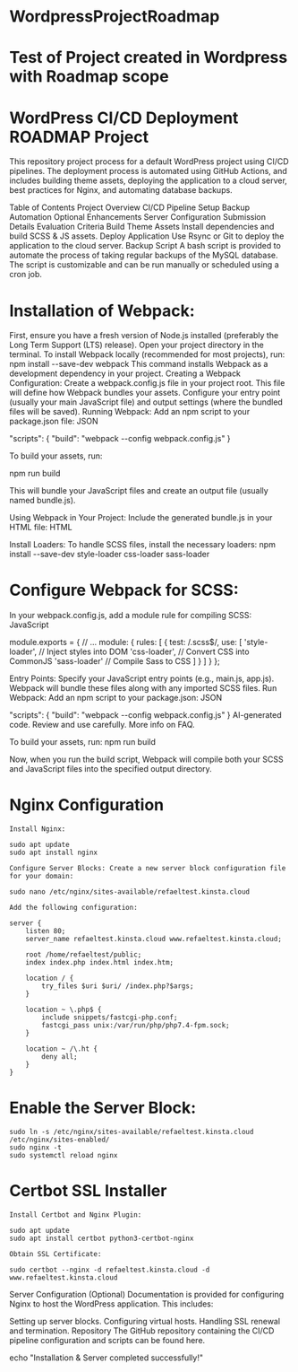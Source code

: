 # WordpressProjectRoadmap

# Test of Project created in Wordpress with Roadmap scope

# WordPress CI/CD Deployment ROADMAP Project
This repository project process for a default WordPress project using CI/CD pipelines. The deployment process is automated using GitHub Actions, and includes building theme assets, deploying the application to a cloud server, best practices for Nginx, and automating database backups.

Table of Contents
Project Overview
CI/CD Pipeline Setup
Backup Automation
Optional Enhancements
Server Configuration
Submission Details
Evaluation Criteria
Build Theme Assets Install dependencies and build SCSS & JS assets. Deploy Application Use Rsync or Git to deploy the application to the cloud server. Backup Script A bash script is provided to automate the process of taking regular backups of the MySQL database. The script is customizable and can be run manually or scheduled using a cron job.

# Installation of Webpack:
First, ensure you have a fresh version of Node.js installed (preferably the Long Term Support (LTS) release).
Open your project directory in the terminal.
To install Webpack locally (recommended for most projects), run:
npm install --save-dev webpack
This command installs Webpack as a development dependency in your project.
Creating a Webpack Configuration:
Create a webpack.config.js file in your project root. This file will define how Webpack bundles your assets.
Configure your entry point (usually your main JavaScript file) and output settings (where the bundled files will be saved).
Running Webpack:
Add an npm script to your package.json file:
JSON

"scripts": {
  "build": "webpack --config webpack.config.js"
}

To build your assets, run:

npm run build

This will bundle your JavaScript files and create an output file (usually named bundle.js).

Using Webpack in Your Project:
Include the generated bundle.js in your HTML file:
HTML

<script src="dist/bundle.js"></script>

Install Loaders:
To handle SCSS files, install the necessary loaders:
npm install --save-dev style-loader css-loader sass-loader

# Configure Webpack for SCSS:
In your webpack.config.js, add a module rule for compiling SCSS:
JavaScript

module.exports = {
  // ...
  module: {
    rules: [
      {
        test: /\.scss$/,
        use: [
          'style-loader', // Inject styles into DOM
          'css-loader',   // Convert CSS into CommonJS
          'sass-loader'   // Compile Sass to CSS
        ]
      }
    ]
  }
};

Entry Points:
Specify your JavaScript entry points (e.g., main.js, app.js).
Webpack will bundle these files along with any imported SCSS files.
Run Webpack:
Add an npm script to your package.json:
JSON

"scripts": {
  "build": "webpack --config webpack.config.js"
}
AI-generated code. Review and use carefully. More info on FAQ.

To build your assets, run:
npm run build

Now, when you run the build script, Webpack will compile both your SCSS and JavaScript files into the specified output directory.

# Nginx Configuration

    Install Nginx:

    sudo apt update
    sudo apt install nginx

    Configure Server Blocks: Create a new server block configuration file for your domain:

    sudo nano /etc/nginx/sites-available/refaeltest.kinsta.cloud

    Add the following configuration:

    server {
        listen 80;
        server_name refaeltest.kinsta.cloud www.refaeltest.kinsta.cloud;

        root /home/refaeltest/public;
        index index.php index.html index.htm;

        location / {
            try_files $uri $uri/ /index.php?$args;
        }

        location ~ \.php$ {
            include snippets/fastcgi-php.conf;
            fastcgi_pass unix:/var/run/php/php7.4-fpm.sock;
        }

        location ~ /\.ht {
            deny all;
        }
    }

#    Enable the Server Block:

    sudo ln -s /etc/nginx/sites-available/refaeltest.kinsta.cloud /etc/nginx/sites-enabled/
    sudo nginx -t
    sudo systemctl reload nginx

# Certbot SSL Installer

    Install Certbot and Nginx Plugin:

    sudo apt update
    sudo apt install certbot python3-certbot-nginx

    Obtain SSL Certificate:

    sudo certbot --nginx -d refaeltest.kinsta.cloud -d www.refaeltest.kinsta.cloud


Server Configuration (Optional) Documentation is provided for configuring Nginx to host the WordPress application. This includes:

Setting up server blocks. Configuring virtual hosts. Handling SSL renewal and termination. Repository The GitHub repository containing the CI/CD pipeline configuration and scripts can be found here.

echo "Installation & Server completed successfully!"
